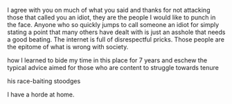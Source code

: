 I agree with you on much of what you said and thanks for not attacking those that called you an idiot, they are the people I would like to punch in the face. Anyone who so quickly jumps to call someone an idiot for simply stating a point that many others have dealt with is just an asshole that needs a good beating. The internet is full of disrespectful pricks. Those people are the epitome of what is wrong with society.


how I learned to bide my time in this place for 7 years and eschew the typical advice aimed for those who are content to struggle towards tenure

his race-baiting stoodges

I have a horde at home.
